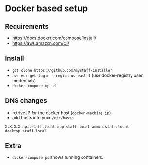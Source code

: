 # Docker based setup

## Requirements

* https://docs.docker.com/compose/install/
* https://aws.amazon.com/cli/


## Install 

* `git clone https://github.com/mystaff/installer`
* `aws ecr get-login --region us-east-1` (use docker-registry user credentials)
* `docker-compose up -d`


## DNS changes

* retrive IP for the docker host (`docker-machine ip`)
* add hosts into your `/etc/hosts` 

`X.X.X.X api.staff.local app.staff.local admin.staff.local desktop.staff.local`


## Extra
* `docker-compose ps` shows running containers.
